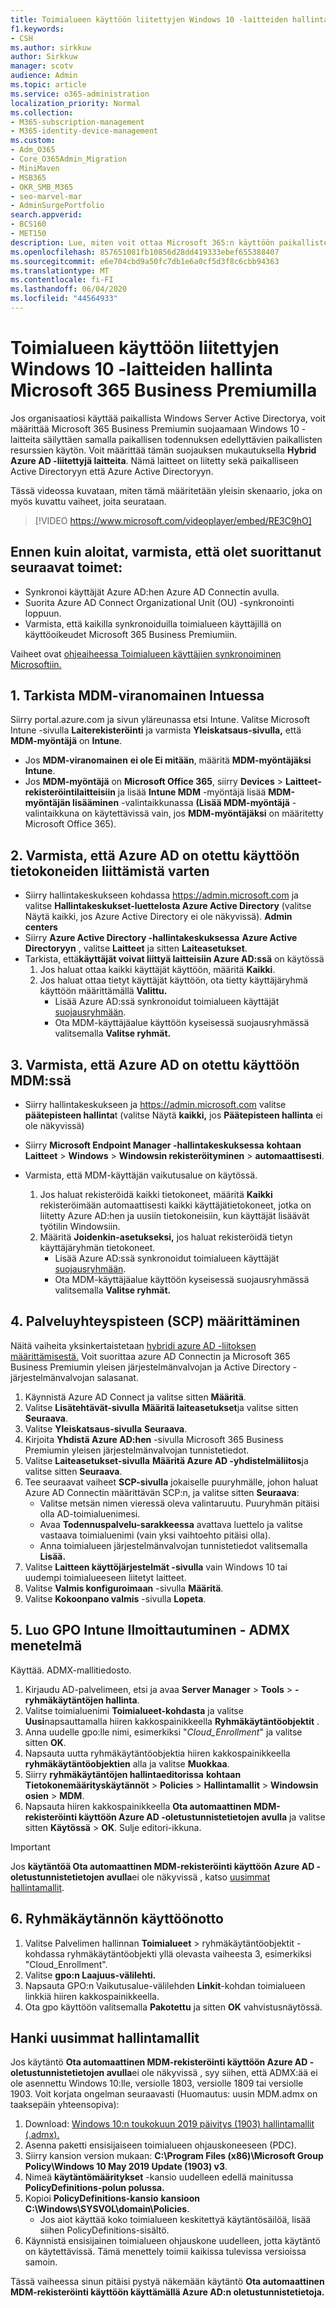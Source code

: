 ```yaml
---
title: Toimialueen käyttöön liitettyjen Windows 10 -laitteiden hallinta Microsoft 365 for Businessissa
f1.keywords:
- CSH
ms.author: sirkkuw
author: Sirkkuw
manager: scotv
audience: Admin
ms.topic: article
ms.service: o365-administration
localization_priority: Normal
ms.collection:
- M365-subscription-management
- M365-identity-device-management
ms.custom:
- Adm_O365
- Core_O365Admin_Migration
- MiniMaven
- MSB365
- OKR_SMB_M365
- seo-marvel-mar
- AdminSurgePortfolio
search.appverid:
- BCS160
- MET150
description: Lue, miten voit ottaa Microsoft 365:n käyttöön paikallisten Active Directoryyn liitettyjen Windows 10 -laitteiden suojaamisessa muutamassa vaiheessa.
ms.openlocfilehash: 857651081fb10856d28dd419333ebef655388407
ms.sourcegitcommit: e6e704cbd9a50fc7db1e6a0cf5d3f8c6cbb94363
ms.translationtype: MT
ms.contentlocale: fi-FI
ms.lasthandoff: 06/04/2020
ms.locfileid: "44564933"
---
```

# <a name="enable-domain-joined-windows-10-devices-to-be-managed-by-microsoft-365-business-premium"></a>Toimialueen käyttöön liitettyjen Windows 10 -laitteiden hallinta Microsoft 365 Business Premiumilla

Jos organisaatiosi käyttää paikallista Windows Server Active Directorya, voit määrittää Microsoft 365 Business Premiumin suojaamaan Windows 10 -laitteita säilyttäen samalla paikallisen todennuksen edellyttävien paikallisten resurssien käytön.
Voit määrittää tämän suojauksen mukautuksella **Hybrid Azure AD -liitettyjä laitteita**. Nämä laitteet on liitetty sekä paikalliseen Active Directoryyn että Azure Active Directoryyn.

Tässä videossa kuvataan, miten tämä määritetään yleisin skenaario, joka on myös kuvattu vaiheet, joita seurataan.

> [!VIDEO https://www.microsoft.com/videoplayer/embed/RE3C9hO]
  

## <a name="before-you-get-started-make-sure-you-complete-these-steps"></a>Ennen kuin aloitat, varmista, että olet suorittanut seuraavat toimet:
- Synkronoi käyttäjät Azure AD:hen Azure AD Connectin avulla.
- Suorita Azure AD Connect Organizational Unit (OU) -synkronointi loppuun.
- Varmista, että kaikilla synkronoiduilla toimialueen käyttäjillä on käyttöoikeudet Microsoft 365 Business Premiumiin.

Vaiheet ovat [ohjeaiheessa Toimialueen käyttäjien synkronoiminen Microsoftiin.](manage-domain-users.md)

## <a name="1-verify-mdm-authority-in-intune"></a>1. Tarkista MDM-viranomainen Intuessa

Siirry portal.azure.com ja sivun yläreunassa etsi Intune.
Valitse Microsoft Intune -sivulla **Laiterekisteröinti** ja varmista **Yleiskatsaus-sivulla,** että **MDM-myöntäjä** on **Intune**.

- Jos **MDM-viranomainen** **ei ole Ei mitään**, määritä **MDM-myöntäjäksi** **Intune**.
- Jos **MDM-myöntäjä** on **Microsoft Office 365**, siirry **Devices**  >  **Laitteet-rekisteröintilaitteisiin** ja lisää **Intune MDM** -myöntäjä lisää **MDM-myöntäjän lisääminen** -valintaikkunassa **(Lisää MDM-myöntäjä** -valintaikkuna on käytettävissä vain, jos **MDM-myöntäjäksi** on määritetty Microsoft Office 365).

## <a name="2-verify-azure-ad-is-enabled-for-joining-computers"></a>2. Varmista, että Azure AD on otettu käyttöön tietokoneiden liittämistä varten

- Siirry hallintakeskukseen kohdassa <a href="https://go.microsoft.com/fwlink/p/?linkid=2024339" target="_blank">https://admin.microsoft.com</a> ja valitse **Hallintakeskukset-luettelosta Azure Active Directory** (valitse Näytä kaikki, jos Azure Active Directory ei ole näkyvissä). **Admin centers** 
- Siirry **Azure Active Directory -hallintakeskuksessa** **Azure Active Directoryyn** , valitse **Laitteet** ja sitten **Laiteasetukset**.
- Tarkista, että**käyttäjät voivat liittyä laitteisiin Azure AD:ssä** on käytössä 
    1. Jos haluat ottaa kaikki käyttäjät käyttöön, määritä **Kaikki**.
    2. Jos haluat ottaa tietyt käyttäjät käyttöön, ota tietty käyttäjäryhmä käyttöön määrittämällä **Valittu.**
        - Lisää Azure AD:ssä synkronoidut toimialueen käyttäjät [suojausryhmään](../admin/create-groups/create-groups.md).
        - Ota MDM-käyttäjäalue käyttöön kyseisessä suojausryhmässä valitsemalla **Valitse ryhmät.**

## <a name="3-verify-azure-ad-is-enabled-for-mdm"></a>3. Varmista, että Azure AD on otettu käyttöön MDM:ssä

- Siirry hallintakeskukseen ja <a href="https://go.microsoft.com/fwlink/p/?linkid=2024339" target="_blank">https://admin.microsoft.com</a> valitse **päätepisteen hallinta**t (valitse Näytä **kaikki,** jos **Päätepisteen hallinta** ei ole näkyvissä)
- Siirry **Microsoft Endpoint Manager -hallintakeskuksessa** **kohtaan Laitteet**  >  **Windows**  >  **Windowsin rekisteröityminen**  >  **automaattisesti**.
- Varmista, että MDM-käyttäjän vaikutusalue on käytössä.

    1. Jos haluat rekisteröidä kaikki tietokoneet, määritä **Kaikki** rekisteröimään automaattisesti kaikki käyttäjätietokoneet, jotka on liitetty Azure AD:hen ja uusiin tietokoneisiin, kun käyttäjät lisäävät työtilin Windowsiin.
    2. Määritä **Joidenkin-asetukseksi,** jos haluat rekisteröidä tietyn käyttäjäryhmän tietokoneet.
        -  Lisää Azure AD:ssä synkronoidut toimialueen käyttäjät [suojausryhmään](../admin/create-groups/create-groups.md).
        -  Ota MDM-käyttäjäalue käyttöön kyseisessä suojausryhmässä valitsemalla **Valitse ryhmät.**

## <a name="4-set-up-service-connection-point-scp"></a>4. Palveluyhteyspisteen (SCP) määrittäminen

Näitä vaiheita yksinkertaistetaan [hybridi azure AD -liitoksen määrittämisestä.](https://docs.microsoft.com/azure/active-directory/devices/hybrid-azuread-join-managed-domains#configure-hybrid-azure-ad-join) Voit suorittaa azure AD Connectin ja Microsoft 365 Business Premiumin yleisen järjestelmänvalvojan ja Active Directory -järjestelmänvalvojan salasanat.

1.  Käynnistä Azure AD Connect ja valitse sitten **Määritä**.
2.  Valitse **Lisätehtävät-sivulla** **Määritä laiteasetukset**ja valitse sitten **Seuraava**.
3.  Valitse **Yleiskatsaus-sivulla** **Seuraava**.
4.  Kirjoita **Yhdistä Azure AD:hen** -sivulla Microsoft 365 Business Premiumin yleisen järjestelmänvalvojan tunnistetiedot.
5.  Valitse **Laiteasetukset-sivulla** **Määritä Azure AD -yhdistelmäliitos**ja valitse sitten **Seuraava**.
6.  Tee seuraavat vaiheet **SCP-sivulla** jokaiselle puuryhmälle, johon haluat Azure AD Connectin määrittävän SCP:n, ja valitse sitten **Seuraava**:
    - Valitse metsän nimen vieressä oleva valintaruutu. Puuryhmän pitäisi olla AD-toimialuenimesi.
    - Avaa **Todennuspalvelu-sarakkeessa** avattava luettelo ja valitse vastaava toimialuenimi (vain yksi vaihtoehto pitäisi olla).
    - Anna toimialueen järjestelmänvalvojan tunnistetiedot valitsemalla **Lisää.**  
7.  Valitse **Laitteen käyttöjärjestelmät -sivulla** vain Windows 10 tai uudempi toimialueeseen liitetyt laitteet.
8.  Valitse **Valmis konfiguroimaan** -sivulla **Määritä**.
9.  Valitse **Kokoonpano valmis** -sivulla **Lopeta**.


## <a name="5-create-a-gpo-for-intune-enrollment--admx-method"></a>5. Luo GPO Intune Ilmoittautuminen - ADMX menetelmä

Käyttää. ADMX-mallitiedosto.

1.  Kirjaudu AD-palvelimeen, etsi ja avaa **Server Manager**  >  **Tools**  >  **-ryhmäkäytäntöjen hallinta**.
2.  Valitse toimialuenimi **Toimialueet-kohdasta** ja valitse **Uusi**napsauttamalla hiiren kakkospainikkeella **Ryhmäkäytäntöobjektit** .
3.  Anna uudelle gpo:lle nimi, esimerkiksi "*Cloud_Enrollment*" ja valitse sitten **OK**.
4.  Napsauta uutta ryhmäkäytäntöobjektia hiiren kakkospainikkeella **ryhmäkäytäntöobjektien** alla ja valitse **Muokkaa**.
5.  Siirry **ryhmäkäytäntöjen hallintaeditorissa** **kohtaan Tietokonemäärityskäytännöt**  >  **Policies**  >  **Hallintamallit**  >  **Windowsin osien**  >  **MDM**.
6. Napsauta hiiren kakkospainikkeella **Ota automaattinen MDM-rekisteröinti käyttöön Azure AD -oletustunnistetietojen avulla** ja valitse sitten **Käytössä**  >  **OK**. Sulje editori-ikkuna.

> [!IMPORTANT]
> Jos **käytäntöä Ota automaattinen MDM-rekisteröinti käyttöön Azure AD -oletustunnistetietojen avulla**ei ole näkyvissä , katso [uusimmat hallintamallit](#get-the-latest-administrative-templates).

## <a name="6-deploy-the-group-policy"></a>6. Ryhmäkäytännön käyttöönotto

1.  Valitse Palvelimen hallinnan **Toimialueet** > ryhmäkäytäntöobjektit -kohdassa ryhmäkäytäntöobjekti yllä olevasta vaiheesta 3, esimerkiksi "Cloud_Enrollment".
2.  Valitse **gpo:n Laajuus-välilehti.**
3.  Napsauta GPO:n Vaikutusalue-välilehden **Linkit**-kohdan toimialueen linkkiä hiiren kakkospainikkeella.
4.  Ota gpo käyttöön valitsemalla **Pakotettu** ja sitten **OK** vahvistusnäytössä.

## <a name="get-the-latest-administrative-templates"></a>Hanki uusimmat hallintamallit

Jos käytäntö **Ota automaattinen MDM-rekisteröinti käyttöön Azure AD -oletustunnistetietojen avulla**ei ole näkyvissä , syy siihen, että ADMX:ää ei ole asennettu Windows 10:lle, versiolle 1803, versiolle 1809 tai versiolle 1903. Voit korjata ongelman seuraavasti (Huomautus: uusin MDM.admx on taaksepäin yhteensopiva):

1.  Download: [Windows 10:n toukokuun 2019 päivitys (1903) hallintamallit (.admx).](https://www.microsoft.com/download/details.aspx?id=58495&WT.mc_id=rss_alldownloads_all)
2.  Asenna paketti ensisijaiseen toimialueen ohjauskoneeseen (PDC).
3.  Siirry kansion version mukaan: **C:\Program Files (x86)\Microsoft Group Policy\Windows 10 May 2019 Update (1903) v3**.
4.  Nimeä **käytäntömääritykset** -kansio uudelleen edellä mainitussa **PolicyDefinitions-polun polussa.**
5.  Kopioi **PolicyDefinitions-kansio** **kansioon C:\Windows\SYSVOL\domain\Policies**. 
    -   Jos aiot käyttää koko toimialueen keskitettyä käytäntösäilöä, lisää siihen PolicyDefinitions-sisältö.
6.  Käynnistä ensisijainen toimialueen ohjauskone uudelleen, jotta käytäntö on käytettävissä. Tämä menettely toimii kaikissa tulevissa versioissa samoin.

Tässä vaiheessa sinun pitäisi pystyä näkemään käytäntö **Ota automaattinen MDM-rekisteröinti käyttöön käyttämällä Azure AD:n oletustunnistetietoja.**

